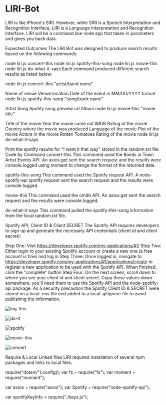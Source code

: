 # LIRI-Bot
LIRI is like iPhone's SIRI. However, while SIRI is a Speech Interpretation and Recognition Interface, LIRI is a _Language_ Interpretation and Recognition Interface. LIRI will be a command line node app that takes in parameters and gives you back data.


Expected Outcomes
The LIRI Bot was designed to produce search results based on the following commands:

node liri.js concert-this
node liri.js spotify-this-song
node liri.js movie-this
node liri.js do-what-it-says
Each command produced different search results as listed below:

node liri.js concert-this "artist/band name"

Name of venue
Venue location
Date of the event in MM/DD/YYYY format
node liri.js spotify-this-song "song/track name"

Artist
Song
Spotify song preview url
Album
node liri.js movie-this "movie title"

Title of the movie
Year the movie came out
IMDB Rating of the movie
Country where the movie was produced
Language of the movie
Plot of the movie
Actors in the movie
Rotten Tomatoes Rating of the movie
node liri.js do-what-it-says

Print the spotify results for "I want it that way" stored in the random.txt file
Code by Command
concert-this
This command used the Bands in Town Artist Events API. An axios.get sent the search request and the results were console.logged using moment to change the format of the returned date.

    

spotify-this-song
This command used the Spotify request API. A node-spotify-api spotify.request sent the search request and the results were console.logged.

movie-this
This command used the omdb API. An axios.get sent the search request and the results were console.logged.

do-what-it-says
This command pulled the spotify-this-song information from the local random.txt file.


Spotify API, Client ID & Client SECRET
The Spotify API requires developers to sign up and generate the necessary API credentials (client id and client secret):

Step One: Visit https://developer.spotify.com/my-applications/#!/
Step Two: Either login to your existing Spotify account or create a new one (a free account is fine) and log in
Step Three: Once logged in, navigate to https://developer.spotify.com/my-applications/#!/applications/create to register a new application to be used with the Spotify API. When finished, click the "complete" button
Step Four: On the next screen, scroll down to where you see your client id and client secret. Copy these values down somewhere, you'll need them to use the Spotify API and the node-spotify-api package.
As a security precaution the Spotify Client ID & SECRET were stored on a local .env file and added to a local .gitignore file to avoid publishing the information.


![log-this](https://user-images.githubusercontent.com/54006976/68720877-60691280-0576-11ea-8665-96ae7a335cd7.gif)

![do-it](https://user-images.githubusercontent.com/54006976/68720887-63fc9980-0576-11ea-8a48-fa3bce95534f.gif)

![spotify](https://user-images.githubusercontent.com/54006976/68720892-65c65d00-0576-11ea-96d9-cdb6d57e3c28.gif)

![movie-this](https://user-images.githubusercontent.com/54006976/68720894-66f78a00-0576-11ea-9454-e3820e111933.gif)

![concert](https://user-images.githubusercontent.com/54006976/68721911-922fa880-0579-11ea-9797-9615ffbf032e.gif)




Require & Local Linked files
LIRI required installation of several npm packages and links to local files.

require("dotenv").config();
var fs = require("fs");
var moment = require("moment");

var axios = require("axios");
var Spotify = require("node-spotify-api");

var spotifyKeyInfo = require("./keys.js");



